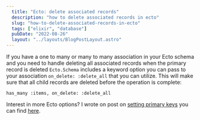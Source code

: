 ```yaml
---
  title: "Ecto: delete associated records"
  description: "how to delete associated records in ecto"
  slug: "how-to-delete-associated-records-in-ecto"
  tags: ["elixir", "database"]
  pubDate: "2022-08-26"
  layout: "../layouts/BlogPostLayout.astro"
---
```


If you have a one to many or many to many association in your Ecto schema and you need to handle deleting all associated records when the primary record is deleted `Ecto.Schema` includes a keyword option you can pass to your association `on_delete: :delete_all` that you can utilize. This will make sure that all child records are deleted before the operation is complete:

```
has_many :items, on_delete: :delete_all
```

Interest in more Ecto options? I wrote on post on [setting primary keys](https://www.devdecks.io/2022-set-a-primary-key-ecto) you can find [here](https://www.devdecks.io/2022-set-a-primary-key-ecto).